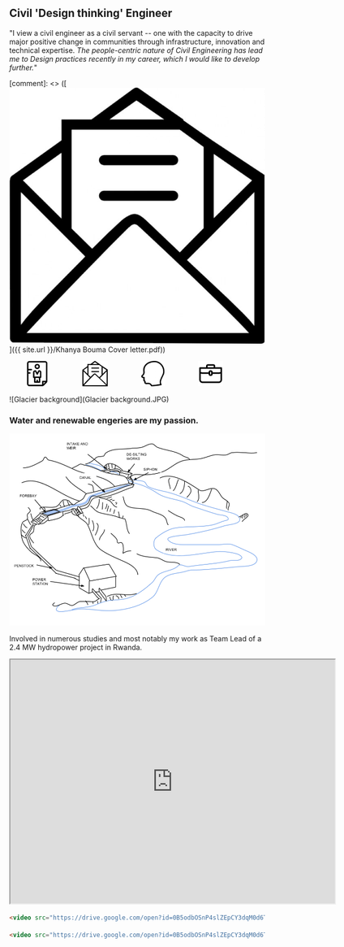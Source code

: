 ## Civil 'Design thinking' Engineer

"I view a civil engineer as a civil servant -- one with the capacity to drive major positive change in communities through infrastructure, innovation and technical expertise.
_The people-centric nature of Civil Engineering has lead me to Design practices recently in my career, which I would like to develop further._"

[comment]: <> ([![Letter icon](Letter.jpg)]({{ site.url }}/Khanya Bouma Cover letter.pdf))

<a href="{{ site.url }}/Khanya Bouma CV.pdf"> <img src="CV.png" alt="CV" style="width:50px;height:50px;" hspace="30"></a>
<a href="{{ site.url }}/Khanya Bouma Cover letter.pdf"> <img src="Letter.jpg" alt="Letter" style="width:50x;height:50px;" hspace="30"></a> 
<a href="{{ site.url }}/Khanya Bouma General Reference.pdf"> <img src="References.jpg" alt="References" style="width:50px;height:50px;"  hspace="30"></a>
<a href="{{ site.url }}/Khanya Bouma Project Experience.pdf"> <img src="Experience.png" alt="Experience" style="width:50px;height:50px;"  hspace="30"></a>

![Glacier background](Glacier background.JPG)

### Water and renewable engeries are my passion. <p align="center">

![HydropowerSketch](HydroPower.png)

Involved in numerous studies and most notably my work as Team Lead of a 2.4 MW hydropower project in Rwanda.

<div>
<iframe src="https://drive.google.com/file/d/0B5odbOSnP4slMFlBT240MmxBbVU/preview?autoplay=1" width="640" height="480"></iframe>
</div>

```html                                                                                                   
<video src="https://drive.google.com/open?id=0B5odbOSnP4slZEpCY3dqM0d6TWc" poster="Ntaruka Poster Image.png" width="320" height="200" controls preload></video>

<video src="https://drive.google.com/open?id=0B5odbOSnP4slZEpCY3dqM0d6TWc" width="320" height="200" controls preload></video>
```
